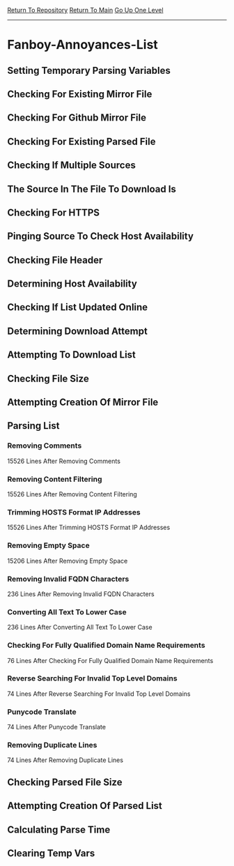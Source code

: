 [Return To Repository](https://github.com/bast69/piholeparser/)
[Return To Main](https://github.com/bast69/piholeparser/blob/master/RecentRunLogs/Mainlog.md)
[Go Up One Level](https://github.com/bast69/piholeparser/blob/master/RecentRunLogs/TopLevelScripts/30-Processing-External-Blacklists.md)
____________________________________
# Fanboy-Annoyances-List
## Setting Temporary Parsing Variables
## Checking For Existing Mirror File
## Checking For Github Mirror File
## Checking For Existing Parsed File
## Checking If Multiple Sources
## The Source In The File To Download Is
## Checking For HTTPS
## Pinging Source To Check Host Availability
## Checking File Header
## Determining Host Availability
## Checking If List Updated Online
## Determining Download Attempt
## Attempting To Download List
## Checking File Size
## Attempting Creation Of Mirror File
## Parsing List
### Removing Comments
15526 Lines After Removing Comments
### Removing Content Filtering
15526 Lines After Removing Content Filtering
### Trimming HOSTS Format IP Addresses
15526 Lines After Trimming HOSTS Format IP Addresses
### Removing Empty Space
15206 Lines After Removing Empty Space
### Removing Invalid FQDN Characters
236 Lines After Removing Invalid FQDN Characters
### Converting All Text To Lower Case
236 Lines After Converting All Text To Lower Case
### Checking For Fully Qualified Domain Name Requirements
76 Lines After Checking For Fully Qualified Domain Name Requirements
### Reverse Searching For Invalid Top Level Domains
74 Lines After Reverse Searching For Invalid Top Level Domains
### Punycode Translate
74 Lines After Punycode Translate
### Removing Duplicate Lines
74 Lines After Removing Duplicate Lines
## Checking Parsed File Size
## Attempting Creation Of Parsed List
## Calculating Parse Time
## Clearing Temp Vars
